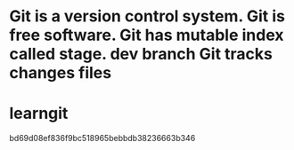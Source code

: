 Git is a version control system.
Git is free software.
Git has mutable index called stage.
dev branch
Git tracks changes files
=======
# learngit
 bd69d08ef836f9bc518965bebbdb38236663b346
